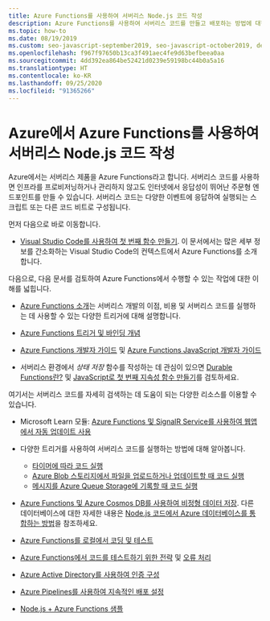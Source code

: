 ```yaml
---
title: Azure Functions를 사용하여 서버리스 Node.js 코드 작성
description: Azure Functions를 사용하여 서버리스 코드를 만들고 배포하는 방법에 대한 지침입니다.
ms.topic: how-to
ms.date: 08/19/2019
ms.custom: seo-javascript-september2019, seo-javascript-october2019, devx-track-js
ms.openlocfilehash: f967f97650b13ca3f491aec4fe9d63befbeea0aa
ms.sourcegitcommit: 4dd392ea864be52421d0239e59198bc44b0a5a16
ms.translationtype: HT
ms.contentlocale: ko-KR
ms.lasthandoff: 09/25/2020
ms.locfileid: "91365266"
---
```

# <a name="use-azure-functions-to-write-serverless-nodejs-code-on-azure"></a>Azure에서 Azure Functions를 사용하여 서버리스 Node.js 코드 작성

Azure에서는 서버리스 제품을 Azure Functions라고 합니다. 서버리스 코드를 사용하면 인프라를 프로비저닝하거나 관리하지 않고도 인터넷에서 응답성이 뛰어난 주문형 엔드포인트를 만들 수 있습니다. 서버리스 코드는 다양한 이벤트에 응답하여 실행되는 스크립트 또는 다른 코드 비트로 구성됩니다. 

먼저 다음으로 바로 이동합니다.

- [Visual Studio Code를 사용하여 첫 번째 함수 만들기](/azure/azure-functions/functions-create-first-function-vs-code). 이 문서에서는 많은 세부 정보를 간소화하는 Visual Studio Code의 컨텍스트에서 Azure Functions를 소개합니다.

다음으로, 다음 문서를 검토하여 Azure Functions에서 수행할 수 있는 작업에 대한 이해를 넓힙니다.

- [Azure Functions 소개](/azure/azure-functions/functions-overview)는 서버리스 개발의 이점, 비용 및 서버리스 코드를 실행하는 데 사용할 수 있는 다양한 트리거에 대해 설명합니다.

- [Azure Functions 트리거 및 바인딩 개념](/azure/azure-functions/functions-triggers-bindings)

- [Azure Functions 개발자 가이드](/azure/azure-functions/functions-reference) 및 [Azure Functions JavaScript 개발자 가이드](/azure/azure-functions/functions-reference-node)

- 서버리스 환경에서 *상태 저장* 함수를 작성하는 데 관심이 있으면 [Durable Functions란?](/azure/azure-functions/durable/durable-functions-overview) 및 [JavaScript로 첫 번째 지속성 함수 만들기](/azure/azure-functions/durable/quickstart-js-vscode)를 검토하세요.

여기서는 서버리스 코드를 자세히 검색하는 데 도움이 되는 다양한 리소스를 이용할 수 있습니다.

- Microsoft Learn 모듈: [Azure Functions 및 SignalR Service를 사용하여 웹앱에서 자동 업데이트 사용](/learn/modules/automatic-update-of-a-webapp-using-azure-functions-and-signalr/)

- 다양한 트리거를 사용하여 서버리스 코드를 실행하는 방법에 대해 알아봅니다.

  - [타이머에 따라 코드 실행](/azure/azure-functions/functions-create-scheduled-function)
  - [Azure Blob 스토리지에서 파일을 업로드하거나 업데이트할 때 코드 실행](/azure/storage/blobs/storage-upload-process-images?tabs=nodejsv10)
  - [메시지를 Azure Queue Storage에 기록할 때 코드 실행](/azure/azure-functions/functions-create-storage-queue-triggered-function)

- [Azure Functions 및 Azure Cosmos DB를 사용하여 비정형 데이터 저장](/azure/azure-functions/functions-integrate-store-unstructured-data-cosmosdb?tabs=javascript). 다른 데이터베이스에 대한 자세한 내용은 [Node.js 코드에서 Azure 데이터베이스를 통합하는 방법](node-howto-integrate-databases.md)을 참조하세요.

- [Azure Functions를 로컬에서 코딩 및 테스트](/azure/azure-functions/functions-develop-local)

- [Azure Functions에서 코드를 테스트하기 위한 전략](/azure/azure-functions/functions-test-a-function) 및 [오류 처리](/azure/azure-functions/functions-bindings-error-pages)

- [Azure Active Directory를 사용하여 인증 구성](/azure/app-service/configure-authentication-provider-aad?toc=%2fazure%2fazure-functions%2ftoc.json)

- [Azure Pipelines를 사용하여 지속적인 배포 설정](/azure/azure-functions/functions-how-to-azure-devops)

- [Node.js + Azure Functions 샘플](/samples/browse/?languages=javascript%2Cnodejs&products=azure-functions)
